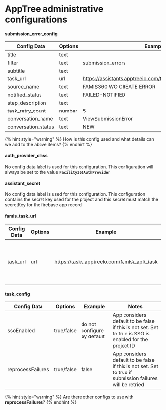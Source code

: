 # AppTree administrative configurations

#### submission\_error\_config

| Config Data          | Options | Example                                                       | Notes |
| -------------------- | ------- | ------------------------------------------------------------- | ----- |
| title                | text    |                                                               |       |
| filter               | text    | submission\_errors                                            |       |
| subtitle             | text    |                                                               |       |
| task\_url            | url     | https://assistants.apptreeio.com/task/at\_conversation\_begin |       |
| source\_name         | text    | FAMIS360 WO CREATE ERROR                                      |       |
| notified\_status     | text    | FAILED-NOTIFIED                                               |       |
| step\_description    | text    |                                                               |       |
| task\_retry\_count   | number  | 5                                                             |       |
| conversation\_name   | text    | ViewSubmissionError                                           |       |
| conversation\_status | text    | NEW                                                           |       |

{% hint style="warning" %}
How is this config used and what details can we add to the above items?
{% endhint %}

#### auth\_provider\_class

No config data label is used for this configuration.  This configuration will always be set to the value **`Facility360AuthProvider`**

#### assistant\_secret

No config data label is used for this configuration.  This configuration contains the secret key used for the project and this secret must match the secretKey for the firebase app record

#### famis\_task\_url

| Config Data | Options | Example                                      | Notes                                                        |
| ----------- | ------- | -------------------------------------------- | ------------------------------------------------------------ |
| task\_url   | url     | https://tasks.apptreeio.com/famis\_api\_task | When create WR submissions are performed this task is called |

#### task\_config

| Config Data       | Options    | Example                     | Notes                                                                                                     |
| ----------------- | ---------- | --------------------------- | --------------------------------------------------------------------------------------------------------- |
| ssoEnabled        | true/false | do not configure by default | App considers default to be false if this is not set.  Set to true is SSO is enabled for the project ID   |
| reprocessFailures | true/false | false                       | App considers default to be false if this is not set.  Set to true if submission failures will be retried |

{% hint style="warning" %}
Are there other configs to use with **reprocessFailures**?
{% endhint %}
